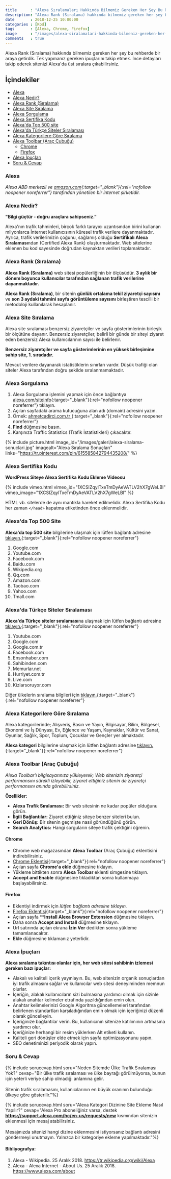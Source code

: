 ```yaml
--- 
title      : "Alexa Sıralamaları Hakkında Bilmemiz Gereken Her Şey Bu Rehberde" 
description: "Alexa Rank (Sıralama) hakkında bilmemiz gereken her şey bu rehberde bir araya getirdik. Tek yapmanız gereken ipuçlarını takip etmek. "  
date       : 2018-12-25 10:00:00 
categories : [Kod] 
tags       : [Alexa, Chrome, Firefox] 
image      : "/images/alexa-siralamalari-hakkinda-bilmeniz-gereken-her-sey-bu-rehberde.png" 
comments   : true 
--- 
```


Alexa Rank (Sıralama) hakkında bilmemiz gereken her şey bu rehberde bir araya getirdik. Tek yapmanız gereken ipuçlarını takip etmek. İnce detayları takip ederek sitenizi Alexa'da üst sıralara çıkabilirsiniz.

## İçindekiler
- [Alexa]({{site.url}}/2018/alexa-siralamalari-hakkinda-bilmeniz-gereken-her-sey-bu-rehberde/#alexa)
- [Alexa Nedir?]({{site.url}}/2018/alexa-siralamalari-hakkinda-bilmeniz-gereken-her-sey-bu-rehberde/#alexa-nedir)
- [Alexa Rank (Sıralama)]({{site.url}}/2018/alexa-siralamalari-hakkinda-bilmeniz-gereken-her-sey-bu-rehberde/#alexa-rank-sıralama)
- [Alexa Site Sıralama]({{site.url}}/2018/alexa-siralamalari-hakkinda-bilmeniz-gereken-her-sey-bu-rehberde/#alexa-site-sıralama)
- [Alexa Sorgulama]({{site.url}}/2018/alexa-siralamalari-hakkinda-bilmeniz-gereken-her-sey-bu-rehberde/#alexa-sorgulama)
- [Alexa Sertifika Kodu]({{site.url}}/2018/alexa-siralamalari-hakkinda-bilmeniz-gereken-her-sey-bu-rehberde/#alexa-sertifika-kodu)
- [Alexa'da Top 500 site]({{site.url}}/2018/alexa-siralamalari-hakkinda-bilmeniz-gereken-her-sey-bu-rehberde/#alexada-top-500-site)
- [Alexa'da Türkçe Siteler Sıralaması]({{site.url}}/2018/alexa-siralamalari-hakkinda-bilmeniz-gereken-her-sey-bu-rehberde/#alexada-türkçe-siteler-sıralaması)
- [Alexa Kategorilere Göre Sıralama]({{site.url}}/2018/alexa-siralamalari-hakkinda-bilmeniz-gereken-her-sey-bu-rehberde/#alexa-kategorilere-göre-sıralama)
- [Alexa Toolbar (Araç Çubuğu)]({{site.url}}/2018/alexa-siralamalari-hakkinda-bilmeniz-gereken-her-sey-bu-rehberde/#alexa-toolbar-araç-çubuğu)
	- [Chrome]({{site.url}}/2018/alexa-siralamalari-hakkinda-bilmeniz-gereken-her-sey-bu-rehberde/#chrome)
	- [Firefox]({{site.url}}/2018/alexa-siralamalari-hakkinda-bilmeniz-gereken-her-sey-bu-rehberde/#firefox)
- [Alexa İpuçları]({{site.url}}/2018/alexa-siralamalari-hakkinda-bilmeniz-gereken-her-sey-bu-rehberde/#alexa-i̇puçları)
- [Soru & Cevap]({{site.url}}/2018/alexa-siralamalari-hakkinda-bilmeniz-gereken-her-sey-bu-rehberde/#soru--cevap)


### Alexa 
*Alexa ABD merkezli ve [amazon.com](https://www.amazon.com){:target="_blank"}{:rel="nofollow noopener noreferrer"} tarafından yönetilen bir internet şirketidir.*

### Alexa Nedir?
**"Bilgi güçtür - doğru araçlara sahipseniz."**

Alexa'nın trafik tahminleri, birçok farklı tarayıcı uzantısından birini kullanan milyonlarca İnternet kullanıcısının küresel trafik verilere dayanmaktadır. Ayrıca, trafik verilerimizin çoğunu, sağlamış olduğu **Sertifikalı Alexa Sıralaması**ndan (Certified Alexa Rank) oluşturmaktadır. Web sitelerine eklenen bu kod sayesinde doğrudan kaynaktan verileri toplamaktadır. 

### Alexa Rank (Sıralama)
**Alexa Rank (Sıralama)** web sitesi popülerliğinin bir ölçüsüdür. **3 aylık bir dönem boyunca kullanıcılar tarafından sağlanan trafik verilerine dayanmaktadır.**

**Alexa Rank (Sıralama)**, bir sitenin **günlük ortalama tekil ziyaretçi sayısını** ve **son 3 aydaki tahmini sayfa görüntüleme sayısını** birleştiren tescilli bir metodoloji kullanılarak hesaplanır. 

### Alexa Site Sıralama
Alexa site sıralaması benzersiz ziyaretçiler ve sayfa gösterimlerinin birleşik bir ölçütüne dayanır. Benzersiz ziyaretçiler, belirli bir günde bir siteyi ziyaret eden benzersiz Alexa kullanıcılarının sayısı ile belirlenir. 

**Benzersiz ziyaretçiler ve sayfa gösterimlerinin en yüksek birleşimine sahip site, 1. sıradadır.**

Mevcut verilere dayanarak istatistiklerin sınırları vardır. Düşük trafiği olan siteler Alexa tarafından doğru şekilde sıralanmamaktadır. 

### Alexa Sorgulama
1. Alexa Sorgulama işlemini yapmak için önce bağlantıya [alexa.com/siteinfo](https://www.alexa.com/siteinfo/){:target="_blank"}{:rel="nofollow noopener noreferrer"} tıklayın. 
2. Açılan sayfadaki arama kutucuğuna alan adı (domain) adresini yazın.
3. Örnek: [ahmetcadirci.com.tr ](https://www.alexa.com/siteinfo/ahmetcadirci.com.tr){:target="_blank"}{:rel="nofollow noopener noreferrer"}
4. **Find** düğmesine basın.
5. Karşınıza Traffic Statistics (Trafik İstatistikleri) çıkacaktır.

{% include picture.html image_id="/images/galeri/alexa-siralama-sonuclari.jpg" imagealt="Alexa Sıralama Sonuçları" links="https://tr.pinterest.com/pin/615585842794435208/" %} 

### Alexa Sertifika Kodu

**WordPress Siteye Alexa Sertifika Kodu Ekleme Videosu**

{% include vimeo.html vimeo_id="1XCSIZqylTxeTmDyAeVATLV2hX7gWeLBl" vimeo_image="1XCSIZqylTxeTmDyAeVATLV2hX7gWeLBl" %}

HTML vb. sitelerde de aynı mantıkla hareket edilmelidir. Alexa Sertifika Kodu her zaman `</head>` kapatma etiketinden önce eklenmelidir. 

### Alexa'da Top 500 Site
**Alexa'da top 500 site** bilgilerine ulaşmak için lütfen bağlantı adresine [tıklayın.](https://www.alexa.com/topsites){:target="_blank"}{:rel="nofollow noopener noreferrer"}

1. Google.com
2. Youtube.com
3. Facebook.com
4. Baidu.com
5. Wikipedia.org
6. Qq.com
7. Amazon.com
8. Taobao.com
9. Yahoo.com
10. Tmall.com

### Alexa'da Türkçe Siteler Sıralaması
**Alexa'da Türkçe siteler sıralaması**na ulaşmak için lütfen bağlantı adresine [tıklayın.](https://www.alexa.com/topsites/countries/TR){:target="_blank"}{:rel="nofollow noopener noreferrer"}

1. Youtube.com
2. Google.com
3. Google.com.tr
4. Facebook.com
5. Ensonhaber.com
6. Sahibinden.com
7. Memurlar.net
8. Hurriyet.com.tr
9. Live.com
10. Kizlarsoruyor.com

Diğer ülkelerin sıralama bilgileri için [tıklayın.](https://www.alexa.com/topsites/countries){:target="_blank"}{:rel="nofollow noopener noreferrer"}

### Alexa Kategorilere Göre Sıralama

Alexa kategorilerinde; Alışveriş, Basın ve Yayın, Bilgisayar, Bilim, Bölgesel, Ekonomi ve İş Dünyası, Ev, Eğlence ve Yaşam, Kaynaklar, Kültür ve Sanat, Oyunlar, Sağlık, Spor, Toplum, Çocuklar ve Gençler yer almaktadır.

**Alexa kategori** bilgilerine ulaşmak için lütfen bağlantı adresine [tıklayın.](https://www.alexa.com/topsites/category){:target="_blank"}{:rel="nofollow noopener noreferrer"}

### Alexa Toolbar (Araç Çubuğu)
*Alexa Toolbar'ı bilgisayarınıza yükleyerek; Web sitenizin ziyaretçi performansını sürekli izleyebilir, ziyaret ettiğiniz sitenin de ziyaretçi performansını anında görebilirsiniz.*

**Özellikler:**
- **Alexa Trafik Sıralaması:** Bir web sitesinin ne kadar popüler olduğunu görün.
- **İlgili Bağlantılar:** Ziyaret ettiğiniz siteye benzer siteleri bulun.
- **Geri Dönüş:** Bir sitenin geçmişte nasıl göründüğünü görün.
- **Search Analytics:** Hangi sorguların siteye trafik çektiğini öğrenin.

#### Chrome
- Chrome web mağazasından **Alexa Toolbar** (Araç Çubuğu) eklentisini indirebilirsiniz. 
- [Chrome Eklentisi](https://chrome.google.com/webstore/detail/alexa-traffic-rank/cknebhggccemgcnbidipinkifmmegdel){:target="_blank"}{:rel="nofollow noopener noreferrer"}
- Açılan sayfa **Chrome'a ekle** düğmesine tıklayın. 
- Yükleme bittikten sonra **Alexa Toolbar** eklenti simgesine tıklayın.
- **Accept and Enable** düğmesine tıkladıktan sonra kullanmaya başlayabilirsiniz.

#### Firefox
- Eklentiyi indirmek için *lütfen bağlantı adresine tıklayın.*
- [Firefox Eklentisi](https://www.alexa.com/toolbar?browser=firefox){:target="_blank"}{:rel="nofollow noopener noreferrer"}
- Açılan sayfa ****Install Alexa Browser Extension** düğmesine tıklayın. 
- Daha sonra **Accept and Install** düğmesine tıklayın. 
- Url satırında açılan ekrana **İzin Ver** dedikten sonra yükleme tamamlanacaktır.
- **Ekle** düğmesine tıklamanız yeterlidir.

### Alexa İpuçları

**Alexa sıralama takıntısı olanlar için, her web sitesi sahibinin izlemesi gereken bazı ipuçlar:**

- Alakalı ve kaliteli içerik yayınlayın. Bu, web sitenizin organik sonuçlardan iyi trafik almasını sağlar ve kullanıcılar web sitesi deneyiminden memnun olurlar.
- İçeriğin, alakalı kullanıcıların sizi bulmasına yardımcı olmak için sizinle alakalı anahtar kelimeler etrafında yazıldığından emin olun.
- Anahtar kelimelerinizi Google Algoritma güncellemeleri tarafından belirlenen standartları karşıladığından emin olmak için içeriğinizi düzenli olarak güncelleyin.
- İçeriğinize bağlantılar verin. Bu, kullanıcının sitenize katılımının artmasına yardımcı olur.
- İçeriğinize herhangi bir resim yüklerken Alt etiketi kullanın.
- Kaliteli geri dönüşler elde etmek için sayfa optimizasyonunu yapın.
- SEO denetiminizi periyodik olarak yapın.

### Soru & Cevap

{% include sorucevap.html soru="Neden Sitemde Ülke Trafik Sıralaması Yok?" cevap="Bir ülke trafik sıralaması ve ülke bayrağı görülmüyorsa, bunun için yeterli veriye sahip olmadığı anlamına gelir. <br><br> Sitenin trafik sıralamasını, kullanıcılarının en büyük oranının bulunduğu ülkeye göre gösterilir."%}

{% include sorucevap.html soru="Alexa Kategori Dizinine Site Ekleme Nasıl Yapılır?" cevap="Alexa Pro aboneliğiniz varsa,  destek <b>https://support.alexa.com/hc/en-us/requests/new</b> kısmından sitenizin eklenmesi için mesaj atabilirsiniz. <br><br> Mesajınızda sitenizi hangi dizine eklenmesini istiyorsanız bağlantı adresini göndermeyi unutmayın.  Yalnızca bir kategoriye ekleme yapılmaktadır."%}


#### Bibliyografya:
1. Alexa - Wikipedia. 25 Aralık 2018. https://tr.wikipedia.org/wiki/Alexa
2. Alexa - Alexa Internet - About Us. 25 Aralık 2018. https://www.alexa.com/about